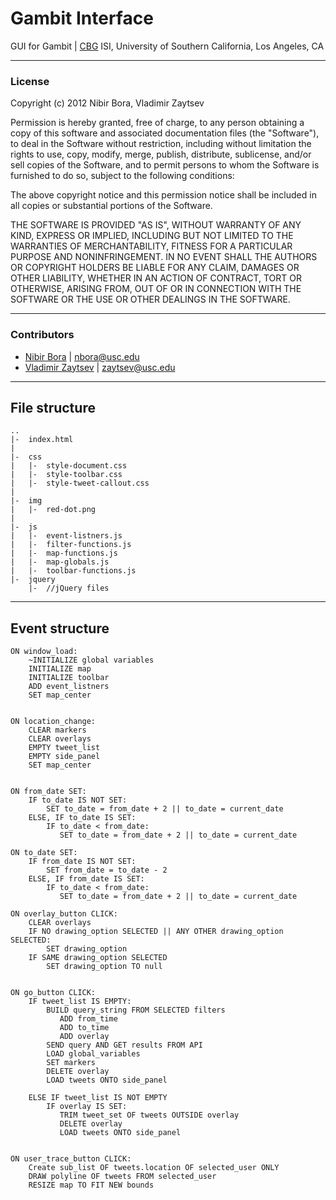 # Gambit Interface

GUI for Gambit
| [CBG](http://cbg.isi.edu) ISI, University of Southern California, Los Angeles, CA

---
### License

Copyright (c) 2012 Nibir Bora, Vladimir Zaytsev

Permission is hereby granted, free of charge, to any person obtaining a copy of this software and associated documentation files (the "Software"), to deal in the Software without restriction, including without limitation the rights to use, copy, modify, merge, publish, distribute, sublicense, and/or sell copies of the Software, and to permit persons to whom the Software is furnished to do so, subject to the following conditions:

The above copyright notice and this permission notice shall be included in all copies or substantial portions of the Software.

THE SOFTWARE IS PROVIDED "AS IS", WITHOUT WARRANTY OF ANY KIND, EXPRESS OR IMPLIED, INCLUDING BUT NOT LIMITED TO THE WARRANTIES OF MERCHANTABILITY, FITNESS FOR A PARTICULAR PURPOSE AND NONINFRINGEMENT. IN NO EVENT SHALL THE AUTHORS OR COPYRIGHT HOLDERS BE LIABLE FOR ANY CLAIM, DAMAGES OR OTHER LIABILITY, WHETHER IN AN ACTION OF CONTRACT, TORT OR OTHERWISE, ARISING FROM, OUT OF OR IN CONNECTION WITH THE SOFTWARE OR THE USE OR OTHER DEALINGS IN THE SOFTWARE.

---
### Contributors

* [Nibir Bora](http://nibir.me/) | <nbora@usc.edu>
* [Vladimir Zaytsev](http://zvm.me/) | <zaytsev@usc.edu>

---

## File structure

	..
	|-	index.html
	|	
	|-	css
	|	|-	style-document.css
	|	|-	style-toolbar.css
	|	|-	style-tweet-callout.css
	|
	|-	img
	|	|-	red-dot.png
	|
	|-	js
	|	|-	event-listners.js
	|	|-	filter-functions.js
	|	|-	map-functions.js
	|	|-	map-globals.js
	|	|-	toolbar-functions.js
	|-	jquery
		|-	//jQuery files

---
## Event structure

	ON window_load:
     	~INITIALIZE global variables
     	INITIALIZE map
     	INITIALIZE toolbar
     	ADD event_listners
     	SET map_center


	ON location_change:
     	CLEAR markers
     	CLEAR overlays
     	EMPTY tweet_list
     	EMPTY side_panel
     	SET map_center


    ON from_date SET:
     	IF to_date IS NOT SET:
       		SET to_date = from_date + 2 || to_date = current_date
     	ELSE, IF to_date IS SET:
          	IF to_date < from_date:
               SET to_date = from_date + 2 || to_date = current_date  

	ON to_date SET:
     	IF from_date IS NOT SET:
          	SET from_date = to_date - 2
     	ELSE, IF from_date IS SET:
          	IF to_date < from_date:
               SET to_date = from_date + 2 || to_date = current_date

	ON overlay_button CLICK:
     	CLEAR overlays
     	IF NO drawing_option SELECTED || ANY OTHER drawing_option SELECTED:
          	SET drawing_option
     	IF SAME drawing_option SELECTED
          	SET drawing_option TO null


	ON go_button CLICK:
    	IF tweet_list IS EMPTY:
          	BUILD query_string FROM SELECTED filters
               ADD from_time
               ADD to_time
               ADD overlay
          	SEND query AND GET results FROM API
          	LOAD global_variables
          	SET markers
          	DELETE overlay
          	LOAD tweets ONTO side_panel

     	ELSE IF tweet_list IS NOT EMPTY
          	IF overlay IS SET:
               TRIM tweet_set OF tweets OUTSIDE overlay
               DELETE overlay
               LOAD tweets ONTO side_panel


	ON user_trace_button CLICK:
    	Create sub_list OF tweets.location OF selected_user ONLY
     	DRAW polyline OF tweets FROM selected_user
     	RESIZE map TO FIT NEW bounds



